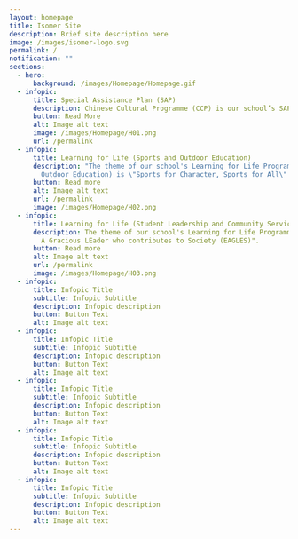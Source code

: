 ```yaml
---
layout: homepage
title: Isomer Site
description: Brief site description here
image: /images/isomer-logo.svg
permalink: /
notification: ""
sections:
  - hero:
      background: /images/Homepage/Homepage.gif
  - infopic:
      title: Special Assistance Plan (SAP)
      description: Chinese Cultural Programme (CCP) is our school’s SAP flagship programme.
      button: Read More
      alt: Image alt text
      image: /images/Homepage/H01.png
      url: /permalink
  - infopic:
      title: Learning for Life (Sports and Outdoor Education)
      description: "The theme of our school's Learning for Life Programme (Sports and
        Outdoor Education) is \"Sports for Character, Sports for All\". "
      button: Read more
      alt: Image alt text
      url: /permalink
      image: /images/Homepage/H02.png
  - infopic:
      title: Learning for Life (Student Leadership and Community Service)
      description: The theme of our school's Learning for Life Programme  is "Everyone
        A Gracious LEader who contributes to Society (EAGLES)".
      button: Read more
      alt: Image alt text
      url: /permalink
      image: /images/Homepage/H03.png
  - infopic:
      title: Infopic Title
      subtitle: Infopic Subtitle
      description: Infopic description
      button: Button Text
      alt: Image alt text
  - infopic:
      title: Infopic Title
      subtitle: Infopic Subtitle
      description: Infopic description
      button: Button Text
      alt: Image alt text
  - infopic:
      title: Infopic Title
      subtitle: Infopic Subtitle
      description: Infopic description
      button: Button Text
      alt: Image alt text
  - infopic:
      title: Infopic Title
      subtitle: Infopic Subtitle
      description: Infopic description
      button: Button Text
      alt: Image alt text
  - infopic:
      title: Infopic Title
      subtitle: Infopic Subtitle
      description: Infopic description
      button: Button Text
      alt: Image alt text
---
```

